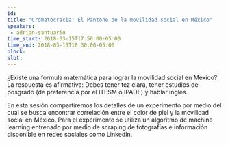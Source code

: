 ```yaml
---
id: 
title: "Cromatocracia: El Pantone de la movilidad social en México"
speakers:
 - adrian-santuario
time_start: 2018-03-15T17:50:00-05:00
time_end: 2018-03-15T18:30:00-05:00
block: 
slot: 
---
```


¿Existe una formula matemática para lograr la movilidad social en México? La respuesta es afirmativa: Debes tener tez clara, tener estudios de posgrado (de preferencia por el ITESM o IPADE) y hablar inglés.

En esta sesión compartiremos los detalles de un experimento por medio del cual se busca encontrar correlación entre el color de piel y la movilidad social en México. Para el experimento se utiliza un algoritmo de machine learning entrenado por medio de scraping de fotografías e información disponible en redes sociales como LinkedIn.

&nbsp;